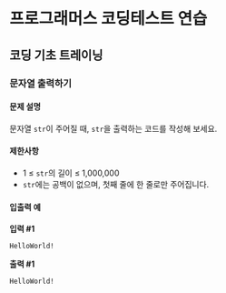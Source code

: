 # 프로그래머스 코딩테스트 연습

## 코딩 기초 트레이닝

### 문자열 출력하기

#### 문제 설명

문자열 `str`이 주어질 때, `str`을 출력하는 코드를 작성해 보세요.

#### 제한사항

- 1 ≤ `str`의 길이 ≤ 1,000,000
- `str`에는 공백이 없으며, 첫째 줄에 한 줄로만 주어집니다.

#### 입출력 예

**입력 #1**
```
HelloWorld!
```

**출력 #1**
```
HelloWorld!
```